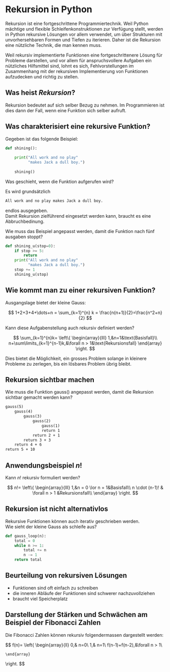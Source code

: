 # Rekursion in Python

Rekursion ist eine fortgeschrittene Programmiertechnik. Weil Python 
mächtige und flexible Schleifenkonstruktionen zur Verfügung stellt,
werden in Python rekursive Lösungen vor allem verwendet, um über
Strukturen mit unvorhersehbaren Formen und Tiefen zu
iterieren. Daher ist die Rekursion eine
nützliche Technik, die man kennen muss.

Weil rekursiv implementierte Funktionen eine fortgeschrittenere Lösung
für Probleme darstellen, und vor allem für anspruchsvollere Aufgaben ein
nützliches Hilfsmittel sind, lohnt es sich, Fehlvorstellungen im
Zusammenhang mit der rekursiven Implementierung von Funktionen
aufzudecken und richtig zu stellen. 

## Was heist *Rekursion*?

Rekursion bedeutet auf sich selber Bezug zu nehmen. Im Programmieren ist
dies dann der Fall, wenn eine Funktion sich selber aufruft.

## Was charakterisiert eine rekursive Funktion?

Gegeben ist das folgende Beispiel:

```python
def shining():
    
    print("All work and no play"
          "makes Jack a dull boy.")
    
    shining()
```

Was geschieht, wenn die Funktion aufgerufen wird?

Es wird grundsätzlich

```txt
All work and no play makes Jack a dull boy.
```

endlos ausgegeben.  
Damit Rekursion zielführend eingesetzt werden kann, braucht es eine
Abbruchbedinung.

Wie muss das Beispiel angepasst werden, damit die Funktion nach fünf
ausgaben stoppt?

```python
def shining_u(stop=0):
    if stop >= 5:
        return
    print("All work and no play"
          "makes Jack a dull boy.")
    stop += 1
    shining_u(stop)
```

## Wie kommt man zu einer rekursiven Funktion?

Ausgangslage bietet der kleine Gauss:

$$
1+2+3+4+\dots+n = \sum_{k=1}^{n} k = \frac{n(n+1)}{2}=\frac{n^2+n}{2}
$$

Kann diese Aufgabenstellung auch rekursiv definiert werden?

$$
\sum_{k=1}^{n}k=
\left\{
    \begin{array}{lll}
        1,&n=1&\text{Basisfall}\\
        n+\sum\limits_{k=1}^{n-1}k,&\forall n > 1&\text{Rekursionsfall}
    \end{array}
\right.
$$

Dies bietet die Möglichkeit, ein grosses Problem solange in kleinere
Probleme zu zerlegen, bis ein lösbares Problem übrig bleibt.

## Rekursion sichtbar machen

Wie muss die Funktion gauss() angepasst werden, damit die Rekursion
sichtbar gemacht werden kann?

```txt
gauss(5)
    gauss(4)
        gauss(3)
            gauss(2)
                gauss(1)
                return 1
            return 2 + 1
        return 3 + 3
    return 4 + 6
return 5 + 10
```

## Anwendungsbeispiel $n!$

Kann $n!$ rekursiv formuliert werden?

$$
n!=
\left\{
    \begin{array}{lll}
    1,&n = 0 \lor n = 1&Basisfall\\
    n \cdot (n-1)! & \forall n > 1 &Rekursionsfall\\
    \end{array}
\right.
$$

## Rekursion ist nicht alternativlos

Rekursive Funktionen können auch iterativ geschrieben werden.  
Wie sieht der kleine Gauss als schleife aus?

```python
def gauss_loop(n):
    total = 0
    while n >= 1:
        total += n
        n -= 1
    return total
```

## Beurteilung von rekursiven Lösungen

- Funktionen sind oft einfach zu schreiben
- die inneren Abläufe der Funktionen sind schwerer nachzuvollziehen
- braucht viel Speicherplatz

## Darstellung der Stärken und Schwächen am Beispiel der Fibonacci Zahlen

Die Fibonacci Zahlen können rekursiv folgendermassen dargestellt werden:

$$
f(n)=
\left\{
    \begin{array}{ll}
    0,& n=0\\
    1,& n=1\\
    f(n-1)+f(n-2),&\forall n > 1\\
    
    \end{array}
\right.
$$